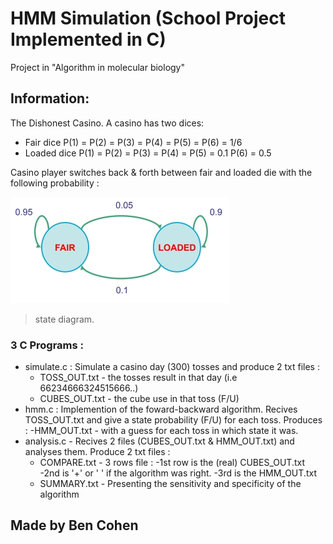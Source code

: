 # HMM Simulation (School Project Implemented in C)
Project in "Algorithm in molecular biology"

## Information:
The Dishonest Casino. A casino has two dices:
- Fair dice
  P(1) = P(2) = P(3) = P(4) = P(5) = P(6) = 1/6
- Loaded dice
  P(1) = P(2) = P(3) = P(4) = P(5) = 0.1
  P(6) = 0.5
  
Casino player switches back & forth between fair and loaded die with the following probability :

![](https://github.com/bencoz/HMM-Simulation/blob/master/hmm_pic_1.jpg)
> state diagram.

### 3 C Programs :
- simulate.c : Simulate a casino day (300) tosses and produce 2 txt files :
  - TOSS_OUT.txt -  the tosses result in that day (i.e 66234666324515666..)
  - CUBES_OUT.txt - the cube use in that toss (F/U)
- hmm.c : Implemention of the foward-backward algorithm. Recives TOSS_OUT.txt and give a state probability (F/U) for each toss. Produces :
  -HMM_OUT.txt - with a guess for each toss in which state it was.
- analysis.c - Recives 2 files (CUBES_OUT.txt & HMM_OUT.txt) and analyses them. Produce 2 txt files :
  - COMPARE.txt - 3 rows file :
    -1st row is the (real) CUBES_OUT.txt
    -2nd is '+' or ' ' if the algorithm was right.
    -3rd is the HMM_OUT.txt
  - SUMMARY.txt - Presenting the sensitivity and specificity of the algorithm

## Made by Ben Cohen
